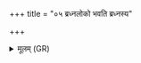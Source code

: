 +++
title = "०५ ब्रध्नलोको भवति ब्रध्नस्य"

+++
<details><summary>मूलम् (GR)</summary>

ब्रध्नलोको भवति ब्रध्नस्य विष्टपि श्रयते  
यः (…) ॥ +++(see 17.27.4b)+++
</details>